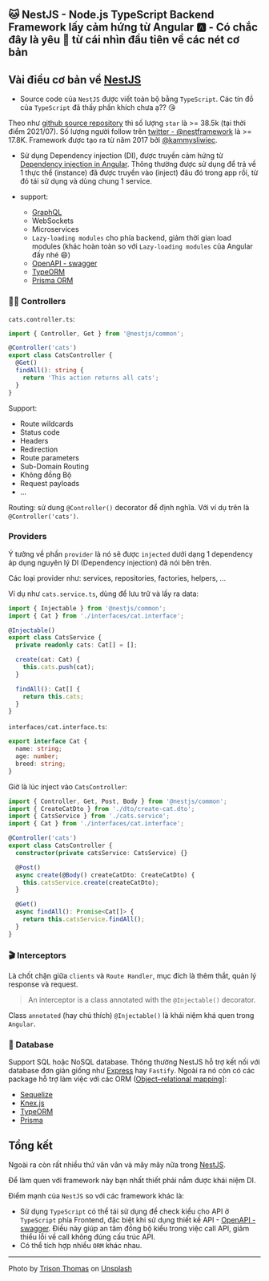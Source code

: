 ## 🐱 NestJS - Node.js TypeScript Backend Framework lấy cảm hứng từ Angular 🅰️ - Có chắc đây là yêu 💜 từ cái nhìn đầu tiên về các nét cơ bản

## Vài điều cơ bản về [NestJS](https://nestjs.com/)

- Source code của `NestJS` được viết toàn bộ bằng `TypeScript`. Các tín đồ của `TypeScript` đã thấy phấn khích chưa ạ?? 😘

Theo như [github source repository](https://github.com/nestjs/nest) thì số lượng `star` là >= 38.5k (tại thời điểm 2021/07). Số lượng người follow trên [twitter - @nestframework](https://twitter.com/nestframework) là >= 17.8K. Framework được tạo ra từ năm 2017 bởi [@kammysliwiec](https://twitter.com/kammysliwiec).

- Sử dụng Dependency injection (DI), được truyền cảm hứng từ [Dependency injection in Angular](https://angular.io/guide/dependency-injection). Thông thường được sử dụng để trả về 1 thực thể (instance) đã được truyền vào (inject) đâu đó trong app rồi, từ đó tái sử dụng và dùng chung 1 service.

- support:
  - [GraphQL](https://graphql.org/)
  - WebSockets
  - Microservices
  - `Lazy-loading modules` cho phía backend, giảm thời gian load modules (khác hoàn toàn so với `Lazy-loading modules` của Angular đấy nhé 😄)
  - [OpenAPI - swagger](https://swagger.io/specification/)
  - [TypeORM](https://docs.nestjs.com/recipes/sql-typeorm)
  - [Prisma ORM](https://www.prisma.io/)

### 👷🏽 Controllers

`cats.controller.ts`:

```ts
import { Controller, Get } from '@nestjs/common';

@Controller('cats')
export class CatsController {
  @Get()
  findAll(): string {
    return 'This action returns all cats';
  }
}
```

Support:

- Route wildcards
- Status code
- Headers
- Redirection
- Route parameters
- Sub-Domain Routing
- Không đồng Bộ
- Request payloads
- ...

Routing: sử dung `@Controller()` decorator để định nghĩa. Với ví dụ trên là `@Controller('cats')`.

### Providers

Ý tưởng về phần `provider` là nó sẽ được `injected` dưới dạng 1 dependency áp dụng nguyên lý DI (Dependency injection) đã nói bên trên.

Các loại provider như: services, repositories, factories, helpers, ...

Ví dụ như `cats.service.ts`, dùng để lưu trữ và lấy ra data:

```ts
import { Injectable } from '@nestjs/common';
import { Cat } from './interfaces/cat.interface';

@Injectable()
export class CatsService {
  private readonly cats: Cat[] = [];

  create(cat: Cat) {
    this.cats.push(cat);
  }

  findAll(): Cat[] {
    return this.cats;
  }
}
```

`interfaces/cat.interface.ts`:

```ts
export interface Cat {
  name: string;
  age: number;
  breed: string;
}
```

Giờ là lúc inject vào `CatsController`:

```ts
import { Controller, Get, Post, Body } from '@nestjs/common';
import { CreateCatDto } from './dto/create-cat.dto';
import { CatsService } from './cats.service';
import { Cat } from './interfaces/cat.interface';

@Controller('cats')
export class CatsController {
  constructor(private catsService: CatsService) {}

  @Post()
  async create(@Body() createCatDto: CreateCatDto) {
    this.catsService.create(createCatDto);
  }

  @Get()
  async findAll(): Promise<Cat[]> {
    return this.catsService.findAll();
  }
}
```

### 🎬 Interceptors

Là chốt chặn giữa `clients` và `Route Handler`, mục đích là thêm thắt, quản lý response và request.

> An interceptor is a class annotated with the `@Injectable()` decorator.

Class `annotated` (hay chú thích) `@Injectable()` là khái niệm khá quen trong `Angular`.

### 💼 Database

Support SQL hoặc NoSQL database. Thông thường NestJS hỗ trợ kết nối với database đơn giản giống như [Express](https://expressjs.com/en/guide/database-integration.html) hay `Fastify`. Ngoài ra nó còn có các package hỗ trợ làm việc với các ORM ([Object–relational mapping](https://en.wikipedia.org/wiki/Object%E2%80%93relational_mapping)]:

- [Sequelize](https://sequelize.org/)
- [Knex.js](https://knexjs.org/)
- [TypeORM](https://github.com/typeorm/typeorm)
- [Prisma](https://github.com/prisma/prisma)

## Tổng kết

Ngoài ra còn rất nhiều thứ vân vân và mây mây nữa trong [NestJS](https://nestjs.com/).

Để làm quen với framework này bạn nhất thiết phải nắm được khái niệm DI.

Điểm mạnh của `NestJS` so với các framework khác là:

- Sử dụng `TypeScript` có thể tái sử dụng để check kiểu cho API ở `TypeScript` phía Frontend, đặc biệt khi sử dụng thiết kế API - [OpenAPI - swagger](https://swagger.io/specification/). Điều này giúp an tâm đồng bộ kiểu trong việc call API, giảm thiểu lỗi về call không đúng cấu trúc API.
- Có thể tích hợp nhiều `ORM` khác nhau.

---

Photo by <a href="https://unsplash.com/@browaterboy?utm_source=unsplash&utm_medium=referral&utm_content=creditCopyText">Trison Thomas</a> on <a href="https://unsplash.com/@browaterboy?utm_source=unsplash&utm_medium=referral&utm_content=creditCopyText">Unsplash</a>

